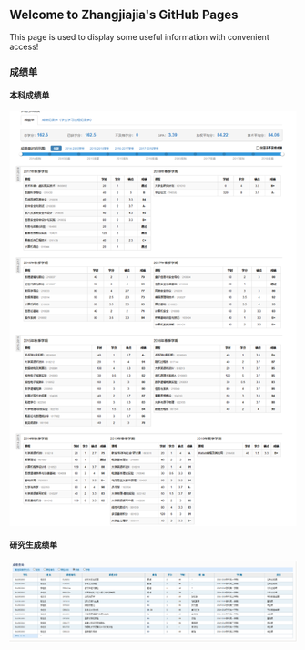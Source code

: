 ## Welcome to Zhangjiajia's GitHub Pages
This page is used to display some useful information with convenient access!

### 成绩单
#### 本科成绩单
![ustc](./src/imag/ustc.png)
#### 研究生成绩单
![ustc_master](./src/imag/ustc_master.png)
